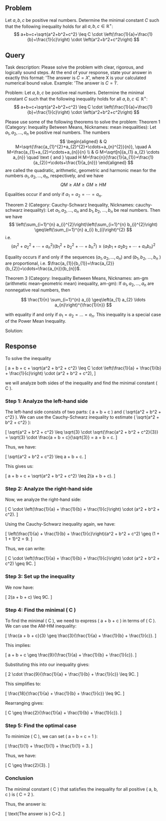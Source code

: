 ## Problem

Let $a, b, c$ be positive real numbers. Determine the minimal constant $C$ such that the following inequality holds for all $a, b, c \in \mathbb{R}^{+}$:
$$
a+b+c+\sqrt{a^2+b^2+c^2} \leq C \cdot \left(\frac{1}{a}+\frac{1}{b}+\frac{1}{c}\right) \cdot \left(a^2+b^2+c^2\right)
$$

## Query

Task description: Please solve the problem with clear, rigorous, and logically sound steps. At the end of your response, state your answer in exactly this format: 'The answer is $C=X$', where X is your calculated numerical bound value. Example: 'The answer is $C=1$'.

Problem: Let $a, b, c$ be positive real numbers. Determine the minimal constant $C$ such that the following inequality holds for all $a, b, c \in \mathbb{R}^{+}$:
$$
a+b+c+\sqrt{a^2+b^2+c^2} \leq C \cdot \left(\frac{1}{a}+\frac{1}{b}+\frac{1}{c}\right) \cdot \left(a^2+b^2+c^2\right)
$$

Please use some of the following theorems to solve the problem:
Theorem 1 (Category: Inequality Between Means, Nicknames: mean inequalities): Let $a_{1}, a_{2}, \ldots, a_{n}$ be positive real numbers. The numbers
$$
\begin{aligned}
& Q M=\sqrt{\frac{a_{1}^{2}+a_{2}^{2}+\cdots+a_{n}^{2}}{n}}, \quad A M=\frac{a_{1}+a_{2}+\cdots+a_{n}}{n} \\
& G M=\sqrt[n]{a_{1} a_{2} \cdots a_{n}} \quad \text { and } \quad H M=\frac{n}{\frac{1}{a_{1}}+\frac{1}{a_{2}}+\cdots+\frac{1}{a_{n}}}
\end{aligned}
$$
are called the quadratic, arithmetic, geometric and harmonic mean for the numbers $a_{1}, a_{2}, \ldots, a_{n}$, respectively, and we have
$$
Q M \geq A M \geq G M \geq H M
$$

Equalities occur if and only if $a_{1}=a_{2}=\cdots=a_{n}$.

Theorem 2 (Category: Cauchy-Schwarz Inequality, Nicknames: cauchy-schwarz inequality): Let $a_{1}, a_{2}, \ldots, a_{n}$ and $b_{1}, b_{2}$, $\ldots, b_{n}$ be real numbers. Then we have
$$
\left(\sum_{i=1}^{n} a_{i}^{2}\right)\left(\sum_{i=1}^{n} b_{i}^{2}\right) \geq\left(\sum_{i=1}^{n} a_{i} b_{i}\right)^{2}
$$
i.e.
$$
\left(a_{1}^{2}+a_{2}^{2}+\cdots+a_{n}^{2}\right)\left(b_{1}^{2}+b_{2}^{2}+\cdots+b_{n}^{2}\right) \geq\left(a_{1} b_{1}+a_{2} b_{2}+\cdots+a_{n} b_{n}\right)^{2}
$$

Equality occurs if and only if the sequences $\left(a_{1}, a_{2}, \ldots, a_{n}\right)$ and $\left(b_{1}, b_{2}\right.$, $\ldots, b_{n}$ ) are proportional, i.e. $\frac{a_{1}}{b_{1}}=\frac{a_{2}}{b_{2}}=\cdots=\frac{a_{n}}{b_{n}}$.

Theorem 3 (Category: Inequality Between Means, Nicknames: am-gm (arithmetic mean-geometric mean) inequality, am-gm): If $a_{1}, a_{2}, \ldots, a_{n}$ are nonnegative real numbers, then

$$
\frac{1}{n} \sum_{i=1}^{n} a_{i} \geq\left(a_{1} a_{2} \ldots a_{n}\right)^{\frac{1}{n}}
$$

with equality if and only if $a_{1}=a_{2}=\ldots=a_{n}$. This inequality is a special case of the Power Mean Inequality.

Solution:

## Response

To solve the inequality 

\[
a + b + c + \sqrt{a^2 + b^2 + c^2} \leq C \cdot \left(\frac{1}{a} + \frac{1}{b} + \frac{1}{c}\right) \cdot (a^2 + b^2 + c^2),
\]

we will analyze both sides of the inequality and find the minimal constant \( C \).

### Step 1: Analyze the left-hand side

The left-hand side consists of two parts: \( a + b + c \) and \( \sqrt{a^2 + b^2 + c^2} \). We can use the Cauchy-Schwarz inequality to estimate \( \sqrt{a^2 + b^2 + c^2} \):

\[
\sqrt{a^2 + b^2 + c^2} \leq \sqrt{3} \cdot \sqrt{\frac{a^2 + b^2 + c^2}{3}} = \sqrt{3} \cdot \frac{a + b + c}{\sqrt{3}} = a + b + c.
\]

Thus, we have:

\[
\sqrt{a^2 + b^2 + c^2} \leq a + b + c.
\]

This gives us:

\[
a + b + c + \sqrt{a^2 + b^2 + c^2} \leq 2(a + b + c).
\]

### Step 2: Analyze the right-hand side

Now, we analyze the right-hand side:

\[
C \cdot \left(\frac{1}{a} + \frac{1}{b} + \frac{1}{c}\right) \cdot (a^2 + b^2 + c^2).
\]

Using the Cauchy-Schwarz inequality again, we have:

\[
\left(\frac{1}{a} + \frac{1}{b} + \frac{1}{c}\right)(a^2 + b^2 + c^2) \geq (1 + 1 + 1)^2 = 9.
\]

Thus, we can write:

\[
C \cdot \left(\frac{1}{a} + \frac{1}{b} + \frac{1}{c}\right) \cdot (a^2 + b^2 + c^2) \geq 9C.
\]

### Step 3: Set up the inequality

We now have:

\[
2(a + b + c) \leq 9C.
\]

### Step 4: Find the minimal \( C \)

To find the minimal \( C \), we need to express \( a + b + c \) in terms of \( C \). We can use the AM-HM inequality:

\[
\frac{a + b + c}{3} \geq \frac{3}{\frac{1}{a} + \frac{1}{b} + \frac{1}{c}}.
\]

This implies:

\[
a + b + c \geq \frac{9}{\frac{1}{a} + \frac{1}{b} + \frac{1}{c}}.
\]

Substituting this into our inequality gives:

\[
2 \cdot \frac{9}{\frac{1}{a} + \frac{1}{b} + \frac{1}{c}} \leq 9C.
\]

This simplifies to:

\[
\frac{18}{\frac{1}{a} + \frac{1}{b} + \frac{1}{c}} \leq 9C.
\]

Rearranging gives:

\[
C \geq \frac{2}{\frac{1}{a} + \frac{1}{b} + \frac{1}{c}}.
\]

### Step 5: Find the optimal case

To minimize \( C \), we can set \( a = b = c = 1 \):

\[
\frac{1}{1} + \frac{1}{1} + \frac{1}{1} = 3.
\]

Thus, we have:

\[
C \geq \frac{2}{3}.
\]

### Conclusion

The minimal constant \( C \) that satisfies the inequality for all positive \( a, b, c \) is \( C = 2 \).

Thus, the answer is:

\[
\text{The answer is } C=2.
\]